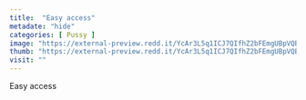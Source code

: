 ```yaml
---
title:  "Easy access"
metadate: "hide"
categories: [ Pussy ]
image: "https://external-preview.redd.it/YcAr3L5q1ICJ7QIfhZ2bFEmgUBpVQBPOFCZWFimdl1U.jpg?auto=webp&s=18a19162cb51fdadc5babf7564ea2b735d72c038"
thumb: "https://external-preview.redd.it/YcAr3L5q1ICJ7QIfhZ2bFEmgUBpVQBPOFCZWFimdl1U.jpg?width=1080&crop=smart&auto=webp&s=6fbdae3f3302e0b0ba0031957d8d2fe6d90c80b4"
visit: ""
---
```

Easy access
